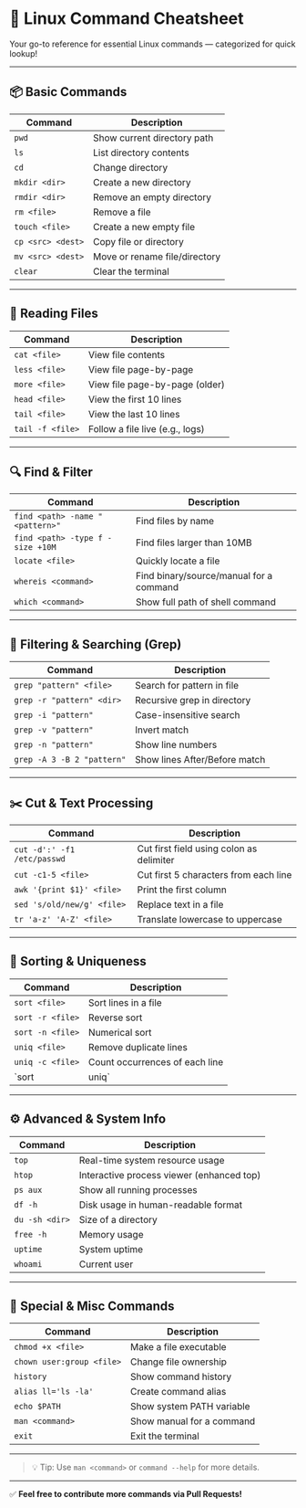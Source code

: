 # 🐧 Linux Command Cheatsheet

Your go-to reference for essential Linux commands — categorized for quick lookup!

---

## 📦 Basic Commands

| Command            | Description                          |
|--------------------|--------------------------------------|
| `pwd`              | Show current directory path          |
| `ls`               | List directory contents              |
| `cd`               | Change directory                     |
| `mkdir <dir>`      | Create a new directory               |
| `rmdir <dir>`      | Remove an empty directory            |
| `rm <file>`        | Remove a file                        |
| `touch <file>`     | Create a new empty file              |
| `cp <src> <dest>`  | Copy file or directory               |
| `mv <src> <dest>`  | Move or rename file/directory        |
| `clear`            | Clear the terminal                   |

---

## 📖 Reading Files

| Command                        | Description                          |
|--------------------------------|--------------------------------------|
| `cat <file>`                   | View file contents                   |
| `less <file>`                  | View file page-by-page               |
| `more <file>`                  | View file page-by-page (older)       |
| `head <file>`                  | View the first 10 lines              |
| `tail <file>`                  | View the last 10 lines               |
| `tail -f <file>`               | Follow a file live (e.g., logs)      |

---

## 🔍 Find & Filter

| Command                                  | Description                               |
|------------------------------------------|-------------------------------------------|
| `find <path> -name "<pattern>"`          | Find files by name                        |
| `find <path> -type f -size +10M`         | Find files larger than 10MB               |
| `locate <file>`                          | Quickly locate a file                     |
| `whereis <command>`                      | Find binary/source/manual for a command   |
| `which <command>`                        | Show full path of shell command           |

---

## 🚦 Filtering & Searching (Grep)

| Command                            | Description                                   |
|------------------------------------|-----------------------------------------------|
| `grep "pattern" <file>`            | Search for pattern in file                    |
| `grep -r "pattern" <dir>`          | Recursive grep in directory                   |
| `grep -i "pattern"`                | Case-insensitive search                       |
| `grep -v "pattern"`                | Invert match                                  |
| `grep -n "pattern"`                | Show line numbers                             |
| `grep -A 3 -B 2 "pattern"`         | Show lines After/Before match                 |

---

## ✂️ Cut & Text Processing

| Command                             | Description                                    |
|-------------------------------------|------------------------------------------------|
| `cut -d':' -f1 /etc/passwd`         | Cut first field using colon as delimiter       |
| `cut -c1-5 <file>`                  | Cut first 5 characters from each line          |
| `awk '{print $1}' <file>`          | Print the first column                         |
| `sed 's/old/new/g' <file>`         | Replace text in a file                         |
| `tr 'a-z' 'A-Z' <file>`            | Translate lowercase to uppercase               |

---

## 📑 Sorting & Uniqueness

| Command                   | Description                                  |
|---------------------------|----------------------------------------------|
| `sort <file>`             | Sort lines in a file                         |
| `sort -r <file>`          | Reverse sort                                 |
| `sort -n <file>`          | Numerical sort                               |
| `uniq <file>`             | Remove duplicate lines                       |
| `uniq -c <file>`          | Count occurrences of each line               |
| `sort <file> | uniq`      | Combined sort and remove duplicates          |

---

## ⚙️ Advanced & System Info

| Command                    | Description                                  |
|----------------------------|----------------------------------------------|
| `top`                      | Real-time system resource usage              |
| `htop`                     | Interactive process viewer (enhanced top)    |
| `ps aux`                   | Show all running processes                   |
| `df -h`                    | Disk usage in human-readable format          |
| `du -sh <dir>`             | Size of a directory                          |
| `free -h`                  | Memory usage                                 |
| `uptime`                   | System uptime                                |
| `whoami`                   | Current user                                 |

---

## 🎯 Special & Misc Commands

| Command                      | Description                                   |
|------------------------------|-----------------------------------------------|
| `chmod +x <file>`            | Make a file executable                        |
| `chown user:group <file>`    | Change file ownership                         |
| `history`                    | Show command history                          |
| `alias ll='ls -la'`          | Create command alias                          |
| `echo $PATH`                 | Show system PATH variable                     |
| `man <command>`              | Show manual for a command                     |
| `exit`                       | Exit the terminal                             |

---

> 💡 Tip: Use `man <command>` or `command --help` for more details.

---

✅ **Feel free to contribute more commands via Pull Requests!**
